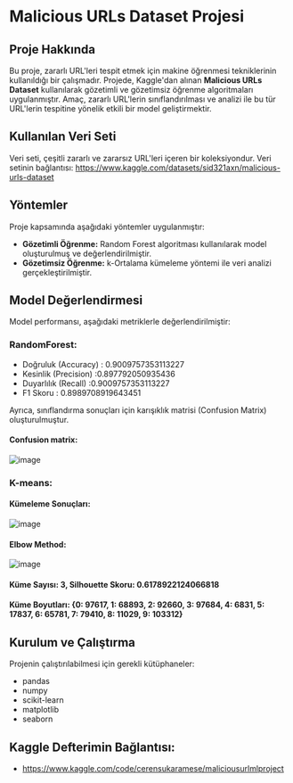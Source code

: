 # Malicious URLs Dataset Projesi

## Proje Hakkında
Bu proje, zararlı URL'leri tespit etmek için makine öğrenmesi tekniklerinin kullanıldığı bir çalışmadır. Projede, Kaggle'dan alınan **Malicious URLs Dataset** kullanılarak gözetimli ve gözetimsiz öğrenme algoritmaları uygulanmıştır. Amaç, zararlı URL'lerin sınıflandırılması ve analizi ile bu tür URL'lerin tespitine yönelik etkili bir model geliştirmektir.

## Kullanılan Veri Seti
Veri seti, çeşitli zararlı ve zararsız URL'leri içeren bir koleksiyondur. Veri setinin bağlantısı: https://www.kaggle.com/datasets/sid321axn/malicious-urls-dataset

## Yöntemler
Proje kapsamında aşağıdaki yöntemler uygulanmıştır:
- **Gözetimli Öğrenme:** Random Forest algoritması kullanılarak model oluşturulmuş ve değerlendirilmiştir.
- **Gözetimsiz Öğrenme:** k-Ortalama kümeleme yöntemi ile veri analizi gerçekleştirilmiştir.

## Model Değerlendirmesi
Model performansı, aşağıdaki metriklerle değerlendirilmiştir:
### RandomForest:
- Doğruluk (Accuracy) : 0.9009757353113227
- Kesinlik (Precision) :0.897792050935436
- Duyarlılık (Recall) :0.9009757353113227
- F1 Skoru : 0.8989708919643451

Ayrıca, sınıflandırma sonuçları için karışıklık matrisi (Confusion Matrix) oluşturulmuştur.
#### Confusion matrix:
![image](https://github.com/user-attachments/assets/4fb50cd1-d984-4326-afe2-39430b88499e)


### K-means:

#### Kümeleme Sonuçları:
![image](https://github.com/user-attachments/assets/470bcfc3-cbb8-4972-a6a4-a800492eb446)

#### Elbow Method:
![image](https://github.com/user-attachments/assets/ef78820d-1a19-4e97-be4b-ed385f2eaf3f)

#### Küme Sayısı: 3, Silhouette Skoru: 0.6178922124066818
#### Küme Boyutları: {0: 97617, 1: 68893, 2: 92660, 3: 97684, 4: 6831, 5: 17837, 6: 65781, 7: 79410, 8: 11029, 9: 103312}

## Kurulum ve Çalıştırma
Projenin çalıştırılabilmesi için gerekli kütüphaneler:
- pandas
- numpy
- scikit-learn
- matplotlib
- seaborn
## Kaggle Defterimin Bağlantısı:
- https://www.kaggle.com/code/cerensukaramese/maliciousurlmlproject
